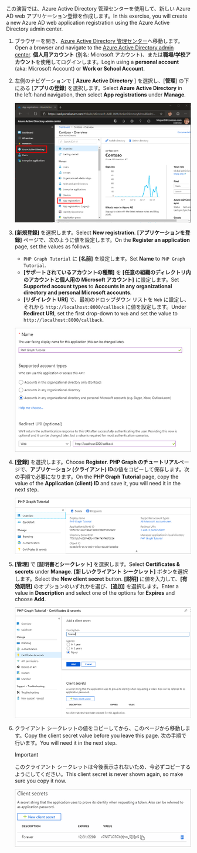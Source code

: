 <!-- markdownlint-disable MD002 MD041 -->

<span data-ttu-id="298dd-101">この演習では、Azure Active Directory 管理センターを使用して、新しい Azure AD web アプリケーション登録を作成します。</span><span class="sxs-lookup"><span data-stu-id="298dd-101">In this exercise, you will create a new Azure AD web application registration using the Azure Active Directory admin center.</span></span>

1. <span data-ttu-id="298dd-102">ブラウザーを開き、[Azure Active Directory 管理センター](https://aad.portal.azure.com)へ移動します。</span><span class="sxs-lookup"><span data-stu-id="298dd-102">Open a browser and navigate to the [Azure Active Directory admin center](https://aad.portal.azure.com).</span></span> <span data-ttu-id="298dd-103">**個人用アカウント** (別名: Microsoft アカウント)、または**職場/学校アカウント**を使用してログインします。</span><span class="sxs-lookup"><span data-stu-id="298dd-103">Login using a **personal account** (aka: Microsoft Account) or **Work or School Account**.</span></span>

1. <span data-ttu-id="298dd-104">左側のナビゲーションで [ **Azure Active Directory** ] を選択し、[**管理**] の下にある [**アプリの登録**] を選択します。</span><span class="sxs-lookup"><span data-stu-id="298dd-104">Select **Azure Active Directory** in the left-hand navigation, then select **App registrations** under **Manage**.</span></span>

    ![<span data-ttu-id="298dd-105">アプリの登録のスクリーンショット</span><span class="sxs-lookup"><span data-stu-id="298dd-105">A screenshot of the App registrations</span></span> ](./images/aad-portal-app-registrations.png)

1. <span data-ttu-id="298dd-106">**[新規登録]** を選択します。</span><span class="sxs-lookup"><span data-stu-id="298dd-106">Select **New registration**.</span></span> <span data-ttu-id="298dd-107">**[アプリケーションを登録]** ページで、次のように値を設定します。</span><span class="sxs-lookup"><span data-stu-id="298dd-107">On the **Register an application** page, set the values as follows.</span></span>

    - <span data-ttu-id="298dd-108">`PHP Graph Tutorial` に **[名前]** を設定します。</span><span class="sxs-lookup"><span data-stu-id="298dd-108">Set **Name** to `PHP Graph Tutorial`.</span></span>
    - <span data-ttu-id="298dd-109">**[サポートされているアカウントの種類]** を **[任意の組織のディレクトリ内のアカウントと個人用の Microsoft アカウント]** に設定します。</span><span class="sxs-lookup"><span data-stu-id="298dd-109">Set **Supported account types** to **Accounts in any organizational directory and personal Microsoft accounts**.</span></span>
    - <span data-ttu-id="298dd-110">**[リダイレクト URI]** で、最初のドロップダウン リストを `Web` に設定し、それから `http://localhost:8000/callback` に値を設定します。</span><span class="sxs-lookup"><span data-stu-id="298dd-110">Under **Redirect URI**, set the first drop-down to `Web` and set the value to `http://localhost:8000/callback`.</span></span>

    ![[アプリケーションの登録] ページのスクリーンショット](./images/aad-register-an-app.png)

1. <span data-ttu-id="298dd-112">**[登録]** を選択します。</span><span class="sxs-lookup"><span data-stu-id="298dd-112">Choose **Register**.</span></span> <span data-ttu-id="298dd-113">**PHP Graph のチュートリアル**ページで、**アプリケーション (クライアント) ID**の値をコピーして保存します。次の手順で必要になります。</span><span class="sxs-lookup"><span data-stu-id="298dd-113">On the **PHP Graph Tutorial** page, copy the value of the **Application (client) ID** and save it, you will need it in the next step.</span></span>

    ![新しいアプリの登録のアプリケーション ID のスクリーンショット](./images/aad-application-id.png)

1. <span data-ttu-id="298dd-115">**[管理]** で **[証明書とシークレット]** を選択します。</span><span class="sxs-lookup"><span data-stu-id="298dd-115">Select **Certificates & secrets** under **Manage**.</span></span> <span data-ttu-id="298dd-116">**[新しいクライアント シークレット]** ボタンを選択します。</span><span class="sxs-lookup"><span data-stu-id="298dd-116">Select the **New client secret** button.</span></span> <span data-ttu-id="298dd-117">**[説明]** に値を入力して、**[有効期限]** のオプションのいずれかを選び、**[追加]** を選択します。</span><span class="sxs-lookup"><span data-stu-id="298dd-117">Enter a value in **Description** and select one of the options for **Expires** and choose **Add**.</span></span>

    ![[クライアントシークレットの追加] ダイアログのスクリーンショット](./images/aad-new-client-secret.png)

1. <span data-ttu-id="298dd-119">クライアント シークレットの値をコピーしてから、このページから移動します。</span><span class="sxs-lookup"><span data-stu-id="298dd-119">Copy the client secret value before you leave this page.</span></span> <span data-ttu-id="298dd-120">次の手順で行います。</span><span class="sxs-lookup"><span data-stu-id="298dd-120">You will need it in the next step.</span></span>

    > [!IMPORTANT]
    > <span data-ttu-id="298dd-121">このクライアント シークレットは今後表示されないため、今必ずコピーするようにしてください。</span><span class="sxs-lookup"><span data-stu-id="298dd-121">This client secret is never shown again, so make sure you copy it now.</span></span>

    ![新しく追加されたクライアントシークレットのスクリーンショット](./images/aad-copy-client-secret.png)